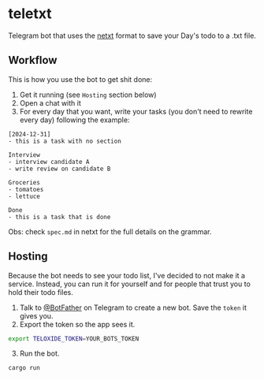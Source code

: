 # teletxt
Telegram bot that uses the [netxt](https://github.com/gmelodie/netxt) format to save your Day's todo to a .txt file.

## Workflow
This is how you use the bot to get shit done:

1. Get it running (see `Hosting` section below)
2. Open a chat with it
3. For every day that you want, write your tasks (you don't need to rewrite every day) following the example:
```
[2024-12-31]
- this is a task with no section

Interview
- interview candidate A
- write review on candidate B

Groceries
- tomatoes
- lettuce

Done
- this is a task that is done
```
Obs: check `spec.md` in netxt for the full details on the grammar.

## Hosting
Because the bot needs to see your todo list, I've decided to not make it a service. Instead, you can run it for yourself and for people that trust you to hold their todo files.

1. Talk to [@BotFather](https://t.me/botfather) on Telegram to create a new bot. Save the `token` it gives you.
2. Export the token so the app sees it.
```bash
export TELOXIDE_TOKEN=YOUR_BOTS_TOKEN
```
3. Run the bot.
```bash
cargo run
```

